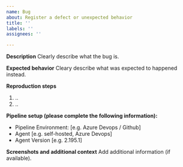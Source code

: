 ```yaml
---
name: Bug
about: Register a defect or unexpected behavior
title: ''
labels: ''
assignees: ''

---
```


**Description**
Clearly describe what the bug is.

**Expected behavior**
Cleary describe  what was expected to happened instead. 

**Reproduction steps**

1. ..
2. ..

**Pipeline setup (please complete the following information):**
 - Pipeline Environment: [e.g. Azure Devops / Github]
 - Agent [e.g. self-hosted, Azure Devops]
 - Agent Version [e.g. 2.195.1]

**Screenshots and additional context**
Add additional information (if available).
